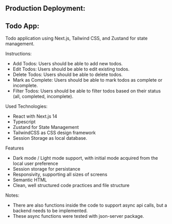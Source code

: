 ## Production Deployment:

## Todo App: 

Todo application using Next.js, Tailwind CSS, and Zustand for state management.

Instructions:
- Add Todos: Users should be able to add new todos.
- Edit Todos: Users should be able to edit existing todos.
- Delete Todos: Users should be able to delete todos.
- Mark as Complete: Users should be able to mark todos as complete or incomplete.
- Filter Todos: Users should be able to filter todos based on their status (all, completed, incomplete).

Used Technologies:
- React with Next.js 14
- Typescript
- Zustand for State Management
- TailwindCSS as CSS design framework
- Session Storage as local database.

Features
- Dark mode / Light mode support, with initial mode acquired from the local user preference
- Session storage for persistance
- Responsivity, supporting all sizes of screens
- Semantic HTML
- Clean, well structured code practices and file structure




Notes: 
- There are also functions inside the code to support async api calls, but a backend needs to be implemented.
- These async functions were tested with json-server package.




